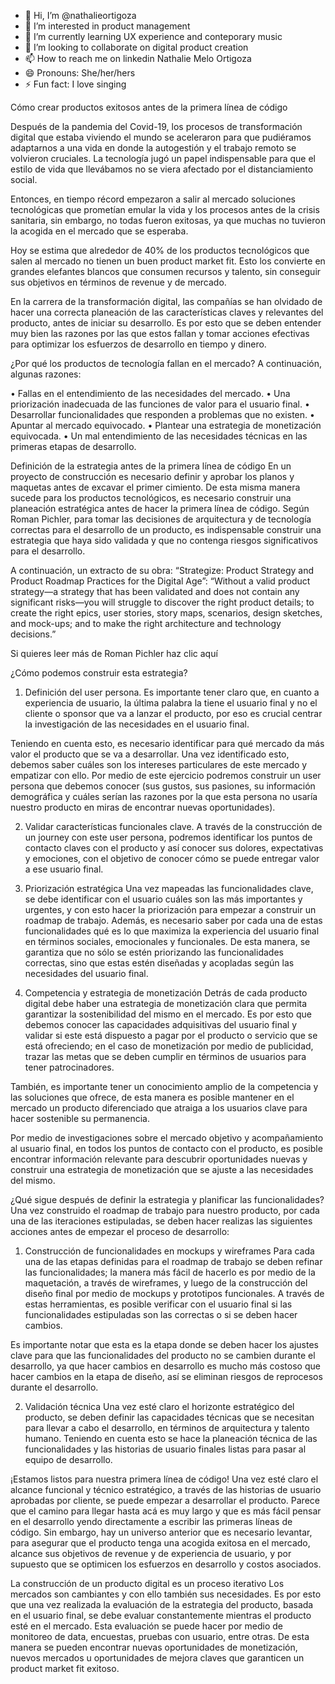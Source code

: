 - 👋 Hi, I’m @nathalieortigoza
- 👀 I’m interested in product management
- 🌱 I’m currently learning UX experience and conteporary music
- 💞️ I’m looking to collaborate on digital product creation
- 📫 How to reach me on linkedin Nathalie Melo Ortigoza
- 😄 Pronouns: She/her/hers
- ⚡ Fun fact: I love singing 


Cómo crear productos exitosos antes de la primera línea de código

Después de la pandemia del Covid-19, los procesos de transformación digital que estaba viviendo el mundo se aceleraron para que pudiéramos adaptarnos a una vida en donde la autogestión y el trabajo remoto se volvieron cruciales. La tecnología jugó un papel indispensable para que el estilo de vida que llevábamos no se viera afectado por el distanciamiento social.

Entonces, en tiempo récord empezaron a salir al mercado soluciones tecnológicas que prometían emular la vida y los procesos antes de la crisis sanitaria, sin embargo, no todas fueron exitosas, ya que muchas no tuvieron la acogida en el mercado que se esperaba.

Hoy se estima que alrededor de 40% de los productos tecnológicos que salen al mercado no tienen un buen product market fit. Esto los convierte en grandes elefantes blancos que consumen recursos y talento, sin conseguir sus objetivos en términos de revenue y de mercado.

En la carrera de la transformación digital, las compañías se han olvidado de hacer una correcta planeación de las características claves y relevantes del producto, antes de iniciar su desarrollo. Es por esto que se deben entender muy bien las razones por las que estos fallan y tomar acciones efectivas para optimizar los esfuerzos de desarrollo en tiempo y dinero.

¿Por qué los productos de tecnología fallan en el mercado? A continuación, algunas razones:

• Fallas en el entendimiento de las necesidades del mercado.
• Una priorización inadecuada de las funciones de valor para el usuario final.
• Desarrollar funcionalidades que responden a problemas que no existen.
• Apuntar al mercado equivocado.
• Plantear una estrategia de monetización equivocada.
• Un mal entendimiento de las necesidades técnicas en las primeras etapas de desarrollo.

Definición de la estrategia antes de la primera línea de código
En un proyecto de construcción es necesario definir y aprobar los planos y maquetas antes de excavar el primer cimiento. De esta misma manera sucede para los productos tecnológicos, es necesario construir una planeación estratégica antes de hacer la primera línea de código. Según Roman Pichler, para tomar las decisiones de arquitectura y de tecnología correctas para el desarrollo de un producto, es indispensable construir una estrategia que haya sido validada y que no contenga riesgos significativos para el desarrollo.

A continuación, un extracto de su obra: “Strategize: Product Strategy and Product Roadmap Practices for the Digital Age”:
“Without a valid product strategy—a strategy that has been validated and does not contain any significant risks—you will struggle to discover the right product details; to create the right epics, user stories, story maps, scenarios, design sketches, and mock-ups; and to make the right architecture and technology decisions.”

Si quieres leer más de Roman Pichler haz clic aquí

¿Cómo podemos construir esta estrategia?

1. Definición del user persona. 
Es importante tener claro que, en cuanto a experiencia de usuario, la última palabra la tiene el usuario final y no el cliente o sponsor que va a lanzar el producto, por eso es crucial centrar la investigación de las necesidades en el usuario final.

Teniendo en cuenta esto, es necesario identificar para qué mercado da más valor el producto que se va a desarrollar. Una vez identificado esto, debemos saber cuáles son los intereses particulares de este mercado y empatizar con ello. Por medio de este ejercicio podremos construir un user persona que debemos conocer (sus gustos, sus pasiones, su información demográfica y cuáles serían las razones por la que esta persona no usaría nuestro producto en miras de encontrar nuevas oportunidades).

2. Validar características funcionales clave.
A través de la construcción de un journey con este user persona, podremos identificar los puntos de contacto claves con el producto y así conocer sus dolores, expectativas y emociones, con el objetivo de conocer cómo se puede entregar valor a ese usuario final.

3. Priorización estratégica 
Una vez mapeadas las funcionalidades clave, se debe identificar con el usuario cuáles son las más importantes y urgentes, y con esto hacer la priorización para empezar a construir un roadmap de trabajo. Además, es necesario saber por cada una de estas funcionalidades qué es lo que maximiza la experiencia del usuario final en términos sociales, emocionales y funcionales. De esta manera, se garantiza que no sólo se estén priorizando las funcionalidades correctas, sino que estas estén diseñadas y acopladas según las necesidades del usuario final.

4. Competencia y estrategia de monetización
Detrás de cada producto digital debe haber una estrategia de monetización clara que permita garantizar la sostenibilidad del mismo en el mercado. Es por esto que debemos conocer las capacidades adquisitivas del usuario final y validar si este está dispuesto a pagar por el producto o servicio que se está ofreciendo; en el caso de monetización por medio de publicidad, trazar las metas que se deben cumplir en términos de usuarios para tener patrocinadores.

También, es importante tener un conocimiento amplio de la competencia y las soluciones que ofrece, de esta manera es posible mantener en el mercado un producto diferenciado que atraiga a los usuarios clave para hacer sostenible su permanencia.

Por medio de investigaciones sobre el mercado objetivo y acompañamiento al usuario final, en todos los puntos de contacto con el producto, es posible encontrar información relevante para descubrir oportunidades nuevas y construir una estrategia de monetización que se ajuste a las necesidades del mismo.

¿Qué sigue después de definir la estrategia y planificar las funcionalidades?
Una vez construido el roadmap de trabajo para nuestro producto, por cada una de las iteraciones estipuladas, se deben hacer realizas las siguientes acciones antes de empezar el proceso de desarrollo:

1. Construcción de funcionalidades en mockups y wireframes
Para cada una de las etapas definidas para el roadmap de trabajo se deben refinar las funcionalidades; la manera más fácil de hacerlo es por medio de la maquetación, a través de wireframes, y luego de la construcción del diseño final por medio de mockups y prototipos funcionales. A través de estas herramientas, es posible verificar con el usuario final si las funcionalidades estipuladas son las correctas o si se deben hacer cambios.

Es importante notar que esta es la etapa donde se deben hacer los ajustes clave para que las funcionalidades del producto no se cambien durante el desarrollo, ya que hacer cambios en desarrollo es mucho más costoso que hacer cambios en la etapa de diseño, así se eliminan riesgos de reprocesos durante el desarrollo.

2. Validación técnica
Una vez esté claro el horizonte estratégico del producto, se deben definir las capacidades técnicas que se necesitan para llevar a cabo el desarrollo, en términos de arquitectura y talento humano. Teniendo en cuenta esto se hace la planeación técnica de las funcionalidades y las historias de usuario finales listas para pasar al equipo de desarrollo.

¡Estamos listos para nuestra primera línea de código!
Una vez esté claro el alcance funcional y técnico estratégico, a través de las historias de usuario aprobadas por cliente, se puede empezar a desarrollar el producto. Parece que el camino para llegar hasta acá es muy largo y que es más fácil pensar en el desarrollo yendo directamente a escribir las primeras líneas de código. Sin embargo, hay un universo anterior que es necesario levantar, para asegurar que el producto tenga una acogida exitosa en el mercado, alcance sus objetivos de revenue y de experiencia de usuario, y por supuesto que se optimicen los esfuerzos en desarrollo y costos asociados.

La construcción de un producto digital es un proceso iterativo
Los mercados son cambiantes y con ello también sus necesidades. Es por esto que una vez realizada la evaluación de la estrategia del producto, basada en el usuario final, se debe evaluar constantemente mientras el producto esté en el mercado. Esta evaluación se puede hacer por medio de monitoreo de data, encuestas, pruebas con usuario, entre otras. De esta manera se pueden encontrar nuevas oportunidades de monetización, nuevos mercados u oportunidades de mejora claves que garanticen un product market fit exitoso.
<!---
nathalieortigoza/nathalieortigoza is a ✨ special ✨ repository because its `README.md` (this file) appears on your GitHub profile.
You can click the Preview link to take a look at your changes.
--->
